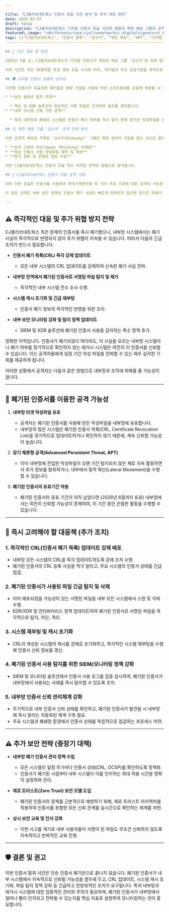 ```yaml
---

title: "CJ올리브네트웍스 인증서 유출 사건 분석 및 후속 대응 방안"
date: 2025-05-07
draft: false
description: "CJ올리브네트웍스 디지털 인증서 유출 사건의 영향과 북한 해킹 그룹의 공격 전략 분석 및 긴급 대응 방안을 정리했습니다."
featured\_image: "cdn/threats/case-cjolivenetworks\_digitalsignature\_breach.png"
tags: \["CJ올리브네트웍스", "인증서 탈취", "김수키", "북한 해킹", "APT", "디지털 서명 위협", "보안 사고 대응"]
------------------------------------------------------------------------------

## 🔑 사건 개요 및 배경

2025년 5월 초, CJ올리브네트웍스의 디지털 인증서가 북한의 해킹 그룹 '김수키'에 의해 탈취된 것으로 드러났습니다. 디지털 인증서는 정상적인 기업 소프트웨어임을 증명하는 용도로 사용되며, 이를 악성코드에 활용할 경우 보안 탐지를 효과적으로 우회할 수 있습니다.

이번 사건은 지난 SK텔레콤 유심 정보 유출 사고에 이어, 대기업과 주요 공공기관을 표적으로 한 북한 해커들의 공격이 계속되고 있음을 보여줍니다.

## 🛡️ 디지털 인증서 유출의 심각성

디지털 인증서가 유출되면 해커들은 해당 기업을 사칭해 악성 소프트웨어를 손쉽게 배포할 수 있습니다. 이로 인해 다음과 같은 심각한 문제가 발생할 수 있습니다.

* **보안 솔루션 탐지 우회**

  * 백신 및 EDR 솔루션이 정상적인 서명 파일로 인식하여 탐지를 회피합니다.
* **내부 시스템 신뢰 기반 공격**

  * 특히 내부망과 폐쇄망 시스템은 인증서 폐기 여부를 즉시 알지 못해 장기간 악성파일을 신뢰할 가능성이 높습니다.

## 🔍 북한 해킹 그룹 '김수키' 공격 전략 분석

이번 공격의 배후로 지목된 '김수키(Kimsuky)' 그룹은 북한 정부의 지원을 받는 것으로 알려진 고도화된 APT(Advanced Persistent Threat) 조직입니다. 이들은 주로 다음과 같은 공격 전략을 사용합니다.

* **표적 스피어 피싱(Spear Phishing) 이메일**
* **정상 인증서 사용 악성파일 제작 및 배포**
* **장기 침투 및 은밀한 정보 수집**

이번 CJ올리브네트웍스 인증서 유출 역시 이러한 전략의 일환으로 분석됩니다.

## 🚨 CJ올리브네트웍스 인증서 악용 공격 사례

이미 이번 유출된 인증서를 사용하여 한국기계연구원 등 국가 주요 기관에 대한 공격이 시도된 정황이 드러났습니다. 공격자는 정상적인 소프트웨어 배포처럼 위장된 악성코드를 통해 내부 시스템에 접근을 시도한 것으로 추정됩니다.

이 같은 공격은 내부 보안 정책상 인증서 폐기 사실이 빠르게 전파되지 않으면 장기간 피해가 이어질 수 있습니다.

---
```


## ⚠️ 즉각적인 대응 및 추가 위협 방지 전략

CJ올리브네트웍스 측은 문제의 인증서를 즉시 폐기했으나, 내부망 시스템에서는 폐기 사실이 즉각적으로 반영되지 않아 추가 위협이 지속될 수 있습니다. 따라서 다음의 긴급 조치가 반드시 필요합니다.

* **인증서 폐기 목록(CRL) 즉각 강제 업데이트**

  * 모든 내부 시스템의 CRL 업데이트를 강제하여 신속한 폐기 사실 전파.
* **내부망 전역에서 폐기된 인증서로 서명된 파일 탐지 및 제거**

  * 즉각적인 내부 시스템 전수 조사 수행.
* **시스템 캐시 초기화 및 긴급 재부팅**

  * 인증서 폐기 정보의 즉각적인 반영을 위한 조치.
* **내부 보안 모니터링 강화 및 탐지 정책 업데이트**

  * SIEM 및 XDR 솔루션에 폐기된 인증서 사용을 감지하는 특수 정책 추가.

정확한 지적입니다. 인증서가 폐기되었다 하더라도, 이 사실을 모르는 내부망 시스템이나 폐기 여부를 정기적으로 확인하지 않는 레거시 시스템은 여전히 이 인증서를 신뢰할 수 있습니다. 이는 공격자들에게 일정 기간 악성 파일을 전파할 수 있는 매우 심각한 기회를 제공하게 됩니다.

이러한 상황에서 공격자는 다음과 같은 방법으로 내부망과 조직에 피해를 줄 가능성이 큽니다.

---

## 🚨 폐기된 인증서를 이용한 공격 가능성

1. **내부망 타겟 악성파일 유포**

   * 공격자는 폐기된 인증서를 사용해 만든 악성파일을 내부망에 유포합니다.
   * 내부망의 많은 시스템은 폐기된 인증서 목록(CRL, Certificate Revocation List)을 정기적으로 업데이트하거나 확인하지 않기 때문에, 계속 신뢰할 가능성이 높습니다.

2. **장기 체류형 공격(Advanced Persistent Threat, APT)**

   * 이미 내부망에 진입한 악성파일이 오랜 기간 탐지되지 않은 채로 지속 활동하면서 추가 정보를 탈취하거나, 내부에서 횡적 확산(Lateral Movement)을 수행할 수 있습니다.

3. **폐기된 인증서의 유효기간 악용**

   * 폐기된 인증서의 유효 기간이 아직 남았다면 (2026년 6월까지 유효) 내부망에서는 여전히 신뢰할 가능성이 존재하여, 이 기간 동안 은밀한 활동을 수행할 수 있습니다.

---

## 🔑 즉시 고려해야 할 대응책 (추가 조치)

### 1. **즉각적인 CRL(인증서 폐기 목록) 업데이트 강제 배포**

* 내부망 모든 시스템이 CRL을 즉각 업데이트하도록 강제 조치 수행.
* 폐기된 인증서의 CRL 등록 사실을 적극 알리고, 주요 시스템의 인증서 상태를 긴급 점검.

### 2. **폐기된 인증서가 사용된 파일 긴급 탐지 및 삭제**

* 이미 배포되었을 가능성이 있는 서명된 파일을 내부 모든 시스템에서 스캔 및 삭제 수행.
* EDR/XDR 및 안티바이러스 정책 업데이트하여 폐기된 인증서로 서명된 파일을 즉각적으로 탐지, 차단, 격리.

### 3. **시스템 재부팅 및 캐시 초기화**

* CRL이 캐싱된 시스템의 캐시를 강제로 초기화하고, 즉각적인 시스템 재부팅을 수행해 인증서 신뢰 정보를 갱신.

### 4. **폐기된 인증서 사용 탐지를 위한 SIEM/모니터링 정책 강화**

* SIEM 및 모니터링 솔루션에서 인증서 사용 로그를 집중 감시하여, 폐기된 인증서가 내부망에서 사용되는 사례를 즉시 탐지할 수 있도록 조치.

### 5. **내부망 인증서 신뢰 관리체계 강화**

* 주기적으로 내부 인증서 신뢰 상태를 확인하고, 폐기된 인증서가 발견될 시 내부망에 즉시 알리는 자동화된 체계 구축 필요.
* 주요 시스템과 폐쇄망 환경에서 인증서 상태를 독립적으로 점검하는 프로세스 마련.

---

## ⚠️ 추가 보안 전략 (중장기 대책)

* **내부망 폐기 인증서 관리 정책 수립**

  * 모든 시스템이 일정 주기마다 인증서 상태(CRL, OCSP)를 확인하도록 정책화.
  * 인증서가 폐기된 시점부터 내부 시스템이 이를 인지하는 최대 허용 시간을 명확히 설정하여 관리.

* **제로 트러스트(Zero Trust) 보안 모델 도입**

  * 폐기된 인증서의 문제를 근본적으로 예방하기 위해, 제로 트러스트 아키텍처를 적용하여 인증서를 포함한 모든 신뢰 관계를 실시간으로 확인하는 체계를 마련.

* **상시 보안 교육 및 인식 강화**

  * 이번 사고를 계기로 내부 사용자들이 서명이 된 파일도 무조건 신뢰하지 않도록 지속적이고 반복적인 교육 진행.

---

## 🛡️ 결론 및 권고

이번 인증서 탈취 사건은 단순 인증서 폐기만으로 끝나지 않습니다. 폐기된 인증서가 내부 시스템에서 지속적으로 신뢰될 가능성을 염두에 두고, CRL 업데이트, 시스템 캐시 초기화, 파일 탐지 정책 강화 등 긴급하고 전방위적인 조치가 요구됩니다. 특히 내부망과 레거시 시스템에 대한 집중적인 관리와 주의가 필요하며, 폐기된 인증서가 내부망에서 얼마나 빨리 인지되고 전파될 수 있는지를 핵심 지표로 설정하여 모니터링하는 것이 중요합니다.
